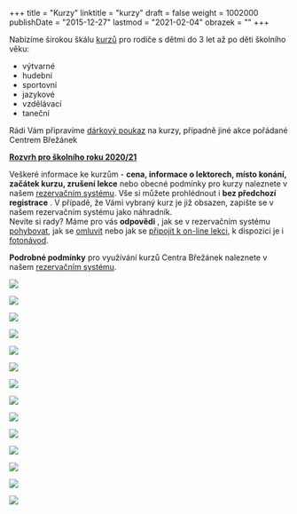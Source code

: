 +++
title = "Kurzy"
linktitle = "kurzy"
draft = false
weight = 1002000
publishDate = "2015-12-27"
lastmod = "2021-02-04"
obrazek = ""
+++

Nabízíme širokou škálu [kurzů](https://brezanek.webooker.eu/Courses?semesterID=10483) pro rodiče s dětmi do 3 let až po děti školního věku:

* výtvarné
* hudební
* sportovní
* jazykové
* vzdělávací
* taneční

Rádi Vám připravíme [dárkový poukaz](https://brezanek.webooker.eu/Courses?semesterID=10633) na kurzy, případně jiné akce pořádané Centrem Břežánek

**[Rozvrh pro školního roku 2020/21](/assets/media-o-nas/rozvrh_09-20.pdf)**

Veškeré informace ke kurzům - **cena, informace o lektorech, místo konání, začátek kurzu, zrušení lekce** nebo obecné podmínky pro kurzy naleznete v našem [rezervačním systému](https://brezanek.webooker.eu/). Vše si můžete prohlédnout i **bez předchozí registrace** . V případě, že Vámi vybraný kurz je již obsazen, zapište se v našem rezervačním systému jako náhradník.  
Nevíte si rady? Máme pro vás **odpovědi** , jak se v rezervačním systému [pohybovat](https://brezanek.webooker.eu/HtmlContent?contentType=1), jak se [omluvit](https://webooker.freshdesk.com/support/solutions/articles/19000065943-omluvy-a-n%C3%A1hrady-ze-strany-klienta-verze-pro-pc) nebo jak se [připojit k on-line lekci](</assets/media-o-nas/online lekce návod.pdf>), k dispozici je i [fotonávod](</assets/media-o-nas/online lekce návod1.pdf>).  

**Podrobné podmínky** pro využívání kurzů Centra Břežánek naleznete v našem [rezervačním systému](https://brezanek.webooker.eu/HtmlContent?contentType=2).

![](/assets/media/2020_2021_Provoz_ve_školním_roce_CB_Vigvam.jpg)

![](/assets/media/2020_příprava%20na%20porod_VGV.jpg)

![](/assets/media/2020_21_parkour_CB.jpg)

![](/assets/media/2020_2021_Shrnutí%20kurzů_CB.jpg)

![](/assets/media/2020_21_robotika_CB.jpg)  

![](/assets/media/2020_21_balerína_CB.jpg)

![](/assets/media/2020_21_duháček_CB.jpg)

![](/assets/media/2020_21_korálky%20a%20kreativita_CB.jpg)

![](/assets/media/2021_breakdance_CB.jpg)

![](/assets/media/2021_joga%20děti-teens_CB.jpg)

![](/assets/media/2020_21_sportovky_CB.jpg)

![](/assets/media/2020_21_karate_CB.jpg)

![](/assets/media/2020_21_zdravonožka_CB(1).jpg)

![](/assets/media/TZ_webooker.jpg)
